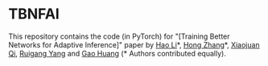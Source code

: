 # TBNFAI

This repository contains the code (in PyTorch) for "[Training Better Networks for Adaptive Inference]" paper by [Hao Li](https://github.com/cpsxhao)\*, [Hong Zhang](https://github.com/kalviny)\*, [Xiaojuan Qi](https://xjqi.github.io/), [Ruigang Yang](http://research.baidu.com/People/index-view?id=114) and [Gao Huang](http://www.gaohuang.net/) (* Authors contributed equally).